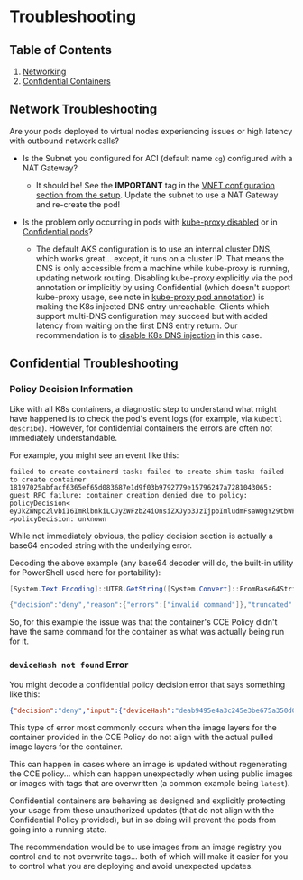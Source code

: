 # Troubleshooting

## Table of Contents

1. [Networking](#network-troubleshooting)
2. [Confidential Containers](#confidential-troubleshooting) 

## Network Troubleshooting

Are your pods deployed to virtual nodes experiencing issues or high latency with outbound network calls?

- Is the Subnet you configured for ACI (default name `cg`) configured with a NAT Gateway?
  - It should be! See the **IMPORTANT** tag in the [VNET configuration section from the setup](/README.md#step-2-azure-virtual-network). Update the subnet to use a NAT Gateway and re-create the pod! 

- Is the problem only occurring in pods with [kube-proxy disabled](/Docs/PodCustomizations.md#disable-kube-proxy) or in [Confidential pods](/Docs/PodCustomizations.md#confidential-containers)?
  - The default AKS configuration is to use an internal cluster DNS, which works great... except, it runs on a cluster IP. That means the DNS is only accessible from a machine while kube-proxy is running, updating network routing. Disabling kube-proxy explicitly via the pod annotation or implicitly by using Confidential (which doesn't support kube-proxy usage, see note in [kube-proxy pod annotation](/Docs/PodCustomizations.md#disable-kube-proxy)) is making the K8s injected DNS entry unreachable. Clients which support multi-DNS configuration may succeed but with added latency from waiting on the first DNS entry return. Our recommendation is to [disable K8s DNS injection](/Docs/PodCustomizations.md#disable-k8s-dns-injection) in this case.

## Confidential Troubleshooting

### Policy Decision Information

Like with all K8s containers, a diagnostic step to understand what might have happened is to check the pod's event logs (for example, via `kubectl describe`). However, for confidential containers the errors are often not immediately understandable. 

For example, you might see an event like this: 
``` text
failed to create containerd task: failed to create shim task: failed to create container 18197025abfacf6365ef65d083687e1d9f03b9792779e15796247a7281043065: guest RPC failure: container creation denied due to policy: policyDecision< eyJkZWNpc2lvbiI6ImRlbnkiLCJyZWFzb24iOnsiZXJyb3JzIjpbImludmFsaWQgY29tbWFuZCJdfSwidHJ1bmNhdGVkIjpbImlucHV0Il19 >policyDecision: unknown
```
While not immediately obvious, the policy decision section is actually a base64 encoded string with the underlying error. 

Decoding the above example (any base64 decoder will do, the built-in utility for PowerShell used here for portability): 
``` powershell
[System.Text.Encoding]::UTF8.GetString([System.Convert]::FromBase64String("eyJkZWNpc2lvbiI6ImRlbnkiLCJyZWFzb24iOnsiZXJyb3JzIjpbImludmFsaWQgY29tbWFuZCJdfSwidHJ1bmNhdGVkIjpbImlucHV0Il19"))

{"decision":"deny","reason":{"errors":["invalid command"]},"truncated":["input"]}
```

So, for this example the issue was that the container's CCE Policy didn't have the same command for the container as what was actually being run for it. 

### `deviceHash not found` Error

You might decode a confidential policy decision error that says something like this: 

``` json
{"decision":"deny","input":{"deviceHash":"deab9495e4a3c245e3be675a350d0e7a9fe6dcdc95a73582f8586dd759ca7a0b","rule":"mount_device","target":"/run/mounts/m9"},"reason":{"errors":["deviceHash not found"]}}
```

This type of error most commonly occurs when the image layers for the container provided in the CCE Policy do not align with the actual pulled image layers for the container. 

This can happen in cases where an image is updated without regenerating the CCE policy... which can happen unexpectedly when using public images or images with tags that are overwritten (a common example being `latest`). 

Confidential containers are behaving as designed and explicitly protecting your usage from these unauthorized updates (that do not align with the Confidential Policy provided), but in so doing will prevent the pods from going into a running state. 

The recommendation would be to use images from an image registry you control and to not overwrite tags... both of which will make it easier for you to control what you are deploying and avoid unexpected updates.